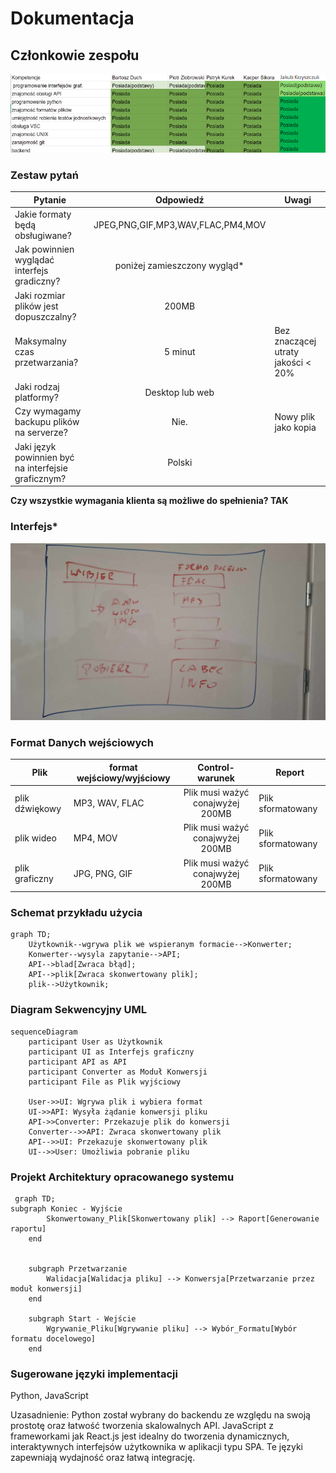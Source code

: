 # Dokumentacja

## Członkowie zespołu

![kompetenecje](https://raw.githubusercontent.com/kurs0n/IO_2024/refs/heads/main/pictures/zdjecie.png)

### Zestaw pytań

| Pytanie      | Odpowiedź                  | Uwagi|
| ------------- |:-------------------:| -----|
| Jakie formaty będą obsługiwane?   |JPEG,PNG,GIF,MP3,WAV,FLAC,PM4,MOV |  |
| Jak powinnien wyglądać interfejs gradiczny?   | poniżej zamieszczony wygląd*        |   |
| Jaki rozmiar plików jest dopuszczalny? | 200MB            |     |
| Maksymalny czas przetwarzania? | 5 minut | Bez znaczącej utraty jakości < 20%
| Jaki rodzaj platformy? | Desktop lub web |
| Czy wymagamy backupu plików na serverze? | Nie. | Nowy plik jako kopia
|Jaki język powinnien być na interfejsie graficznym? | Polski |

**Czy wszystkie wymagania klienta są możliwe do spełnienia? TAK**

### Interfejs*

![interfejs](https://raw.githubusercontent.com/kurs0n/IO_2024/refs/heads/main/pictures/design.jpg)

### Format Danych wejściowych
| Plik      | format wejściowy/wyjściowy | Control-warunek                  | Report|
| ------------- |-|:-------------------:| -----|
|plik dźwiękowy|MP3, WAV, FLAC| Plik musi ważyć conajwyżej 200MB | Plik sformatowany
|plik wideo|MP4, MOV| Plik musi ważyć conajwyżej 200MB | Plik sformatowany
|plik graficzny|JPG, PNG, GIF| Plik musi ważyć conajwyżej 200MB | Plik sformatowany

### Schemat przykładu użycia

```mermaid
graph TD;
    Użytkownik--wgrywa plik we wspieranym formacie-->Konwerter;
    Konwerter--wysyla zapytanie-->API;
    API-->blad[Zwraca błąd];
    API-->plik[Zwraca skonwertowany plik];
    plik-->Użytkownik;
```

### Diagram Sekwencyjny UML
```mermaid
sequenceDiagram
    participant User as Użytkownik
    participant UI as Interfejs graficzny
    participant API as API
    participant Converter as Moduł Konwersji
    participant File as Plik wyjściowy

    User->>UI: Wgrywa plik i wybiera format
    UI->>API: Wysyła żądanie konwersji pliku
    API->>Converter: Przekazuje plik do konwersji
    Converter-->>API: Zwraca skonwertowany plik
    API-->>UI: Przekazuje skonwertowany plik
    UI-->>User: Umożliwia pobranie pliku
 ```
### Projekt Architektury opracowanego systemu
```mermaid
 graph TD;
subgraph Koniec - Wyjście
        Skonwertowany_Plik[Skonwertowany plik] --> Raport[Generowanie raportu]
    end
    

    subgraph Przetwarzanie
        Walidacja[Walidacja pliku] --> Konwersja[Przetwarzanie przez moduł konwersji]
    end

    subgraph Start - Wejście
        Wgrywanie_Pliku[Wgrywanie pliku] --> Wybór_Formatu[Wybór formatu docelowego]
    end
```
### Sugerowane języki implementacji
Python, JavaScript

Uzasadnienie: Python został wybrany do backendu ze względu na swoją prostotę oraz łatwość tworzenia skalowalnych API. JavaScript z frameworkami jak React.js jest idealny do tworzenia dynamicznych, interaktywnych interfejsów użytkownika w aplikacji typu SPA. Te języki zapewniają wydajność oraz łatwą integrację.
